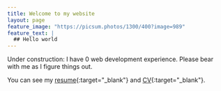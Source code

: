 ```yaml
---
title: Welcome to my website
layout: page
feature_image: "https://picsum.photos/1300/400?image=989"
feature_text: |
  ## Hello world
---
```


Under construction: I have 0 web development experience. Please bear with me as I figure things out.

You can see my [resume](https://github.com/slzarate/slzarate.github.io/blob/master/sz_resume_4.11.19){:target="_blank"} and [CV](https://github.com/slzarate/slzarate.github.io/blob/master/sz_cv_4.11.19){:target="_blank"}.
